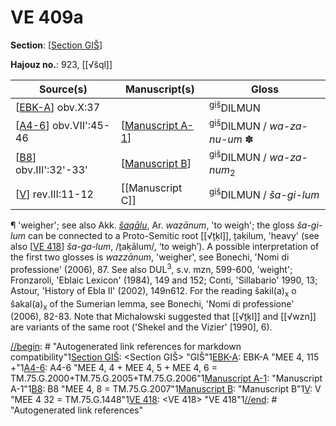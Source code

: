 # VE 409a

**Section**: [[Section GIŠ]]

**Hajouz no.**: 923, [[√šql]]

| Source(s)               | Manuscript(s)      | Gloss                                          |
| ----------------------- | ------------------ | ---------------------------------------------- |
| [[EBK-A]] obv.X:37             |                    | <sup>giš</sup>DILMUN                           |
| [[A4-6]] obv.VII':45-46 | [[Manuscript A-1]] | <sup>giš</sup>DILMUN / *wa-za-nu-um* ✽          |
| [[B8]] obv.III':32'-33' | [[Manuscript B]]   | <sup>giš</sup>DILMUN / *wa-za-num*<sub>2</sub> |
| [[V]] rev.III:11-12     | [[Manuscript C]]   | <sup>giš</sup>DILMUN / *ša-gi-lum*             |

¶ 'weigher'; see also Akk. *[šaqālu](https://www.ebl.lmu.de/dictionary/%C5%A1aq%C4%81lu%20I)*, Ar. *wazānum*, 'to weigh'; the gloss *ša-gi-lum* can be connected to a Proto-Semitic root [[√ṯḳl]], ṯaḳilum, 'heavy' (see also [[VE 418]] *ša-ga-lum*, /ṯaḳālum/, ‘to weigh’). A possible interpretation of the first two glosses is *wazzānum*, 'weigher', see Bonechi, 'Nomi di professione' (2006), 87. See also DUL<sup>3</sup>, s.v. mzn, 599-600, 'weight'; Fronzaroli, 'Eblaic Lexicon' (1984), 149 and 152; Conti, 'Sillabario' 1990, 13; Astour, 'History of Ebla II' (2002), 149n612. For the reading šakil(a)<sub>x</sub> o šakal(a)<sub>x</sub> of the Sumerian lemma, see Bonechi, 'Nomi di professione' (2006), 82-83. Note that Michalowski suggested that [[√ṯḳl]] and [[√wzn]] are variants of the same root ('Shekel and the Vizier' [1990], 6). 

[//begin]: # "Autogenerated link references for markdown compatibility"1[Section GIŠ]: <Section GIŠ> "GIŠ"1[EBK-A]: EBK-A "MEE 4, 115 +"1[A4-6]: A4-6 "MEE 4, 4 + MEE 4, 5 + MEE 4, 6 = TM.75.G.2000+TM.75.G.2005+TM.75.G.2006"1[Manuscript A-1]: <Manuscript A-1> "Manuscript A-1"1[B8]: B8 "MEE 4, 8 = TM.75.G.2007"1[Manuscript B]: <Manuscript B> "Manuscript B"1[V]: V "MEE 4 32 = TM.75.G.1448"1[VE 418]: <VE 418> "VE 418"1[//end]: # "Autogenerated link references"

[//begin]: # "Autogenerated link references for markdown compatibility"
[Section GIŠ]: <Section GI%C5%A0> "GIŠ"
[EBK-A]: EBK-A "MEE 4, 115 +"
[A4-6]: A4-6 "MEE 4, 4 + MEE 4, 5 + MEE 4, 6 = TM.75.G.2000+TM.75.G.2005+TM.75.G.2006"
[Manuscript A-1]: <Manuscript A-1> "Manuscript A-1"
[B8]: B8 "MEE 4, 8 = TM.75.G.2007"
[Manuscript B]: <Manuscript B> "Manuscript B"
[V]: V "MEE 4 32 = TM.75.G.1448"
[VE 418]: <VE 418> "VE 418"
[//end]: # "Autogenerated link references"